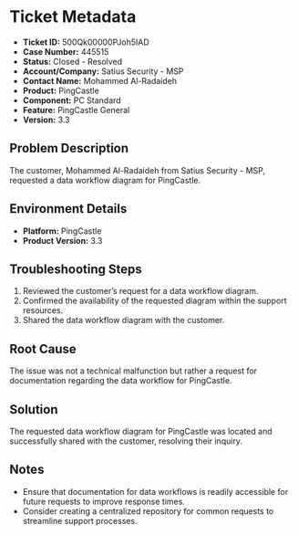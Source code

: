 # Ticket Metadata
- **Ticket ID:** 500Qk00000PJoh5IAD
- **Case Number:** 445515
- **Status:** Closed - Resolved
- **Account/Company:** Satius Security - MSP
- **Contact Name:** Mohammed Al-Radaideh
- **Product:** PingCastle
- **Component:** PC Standard
- **Feature:** PingCastle General
- **Version:** 3.3

## Problem Description
The customer, Mohammed Al-Radaideh from Satius Security - MSP, requested a data workflow diagram for PingCastle.

## Environment Details
- **Platform:** PingCastle
- **Product Version:** 3.3

## Troubleshooting Steps
1. Reviewed the customer’s request for a data workflow diagram.
2. Confirmed the availability of the requested diagram within the support resources.
3. Shared the data workflow diagram with the customer.

## Root Cause
The issue was not a technical malfunction but rather a request for documentation regarding the data workflow for PingCastle.

## Solution
The requested data workflow diagram for PingCastle was located and successfully shared with the customer, resolving their inquiry.

## Notes
- Ensure that documentation for data workflows is readily accessible for future requests to improve response times.
- Consider creating a centralized repository for common requests to streamline support processes.